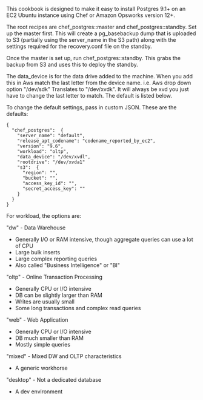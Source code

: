 This cookbook is designed to make it easy to install Postgres 9.1+ on an EC2 Ubuntu instance using Chef or Amazon Opsworks version 12+.

The root recipes are chef_postgres::master and chef_postgres::standby. Set up the master first. This will create a pg_basebackup dump that is uploaded to S3 (partially using the server_name in the S3 path) along with the settings required for the recovery.conf file on the standby.

Once the master is set up, run chef_postgres::standby. This grabs the backup from S3 and uses this to deploy the standby.

The data_device is for the data drive added to the machine. When you add this in Aws match the last letter from the device name.  i.e.
Aws drop down option "/dev/sdk" Translates to "/dev/xvdk". It will always be xvd you just have to change the last letter to match. The default is listed below.   

To change the default settings, pass in custom JSON.  These are the defaults:

```
{
  "chef_postgres":  {
    "server_name": "default",
    "release_apt_codename": "codename_reported_by_ec2",
    "version": "9.6",
    "workload": "oltp",
    "data_device": "/dev/xvdl",
    "rootdrive": "/dev/xvda1"
    "s3":  {
      "region": "",
      "bucket": "",
      "access_key_id": "",
      "secret_access_key": ""
    }
  }  
}
```

For workload, the options are:

"dw" - Data Warehouse
  * Generally I/O or RAM intensive, though aggregate queries can use a lot of CPU
  * Large bulk inserts
  * Large complex reporting queries
  * Also called "Business Intelligence" or "BI"

"oltp" - Online Transaction Processing
  * Generally CPU or I/O intensive
  * DB can be slightly larger than RAM
  * Writes are usually small
  * Some long transactions and complex read queries

"web" - Web Application
  * Generally CPU or I/O intensive
  * DB much smaller than RAM
  * Mostly simple queries

"mixed" - Mixed DW and OLTP characteristics
  * A generic workhorse

"desktop" - Not a dedicated database
  * A dev environment
